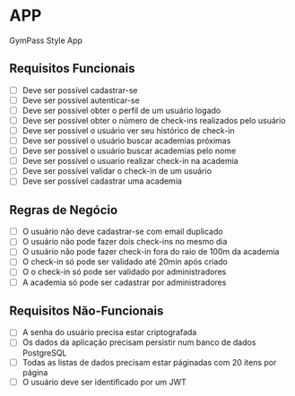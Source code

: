 # APP

GymPass Style App

## Requisitos Funcionais

- [ ] Deve ser possível cadastrar-se
- [ ] Deve ser possível autenticar-se
- [ ] Deve ser possível obter o perfil de um usuário logado
- [ ] Deve ser possível obter o número de check-ins realizados pelo usuário
- [ ] Deve ser possível o usuário ver seu histórico de check-in
- [ ] Deve ser possível o usuário buscar academias próximas
- [ ] Deve ser possível o usuário buscar academias pelo nome
- [ ] Deve ser possível o usuario realizar check-in na academia
- [ ] Deve ser possível validar o check-in de um usuário
- [ ] Deve ser possível cadastrar uma academia

## Regras de Negócio

- [ ] O usuário não deve cadastrar-se com email duplicado
- [ ] O usuário não pode fazer dois check-ins no mesmo dia
- [ ] O usuário não pode fazer check-in fora do raio de 100m da academia
- [ ] O check-in só pode ser validado até 20min após criado
- [ ] O o check-in só pode ser validado por administradores
- [ ] A academia só pode ser cadastrar por administradores

## Requisitos Não-Funcionais

- [ ] A senha do usuário precisa estar criptografada
- [ ] Os dados da aplicação precisam persistir num banco de dados PostgreSQL
- [ ] Todas as listas de dados precisam estar páginadas com 20 itens por página
- [ ] O usuário deve ser identificado por um JWT
